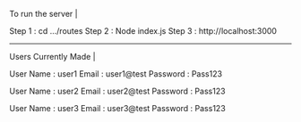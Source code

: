 To run the server | 

Step 1 : cd .../routes
Step 2 : Node index.js
Step 3 : http://localhost:3000

---------------------------


Users Currently Made | 

User Name : user1
Email : user1@test
Password : Pass123

User Name : user2
Email : user2@test
Password : Pass123

User Name : user3
Email : user3@test
Password : Pass123